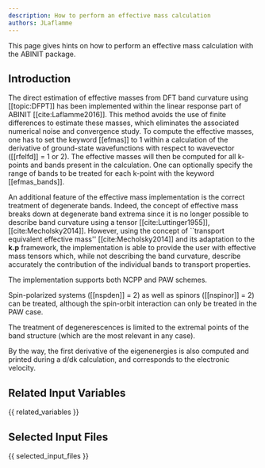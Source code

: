 ```yaml
---
description: How to perform an effective mass calculation
authors: JLaflamme
---
```

<!--- This is the source file for this topics. Can be edited. -->

This page gives hints on how to perform an effective mass calculation with the ABINIT package.

## Introduction

The direct estimation of effective masses from DFT band curvature using
[[topic:DFPT]] has been implemented within the linear response part of ABINIT
[[cite:Laflamme2016]]. This method avoids the use of finite differences to
estimate these masses, which eliminates the associated numerical noise and
convergence study. To compute the effective masses, one has to set the keyword
[[efmas]] to 1 within a calculation of the derivative of ground-state
wavefunctions with respect to wavevector ([[rfelfd]] = 1 or 2). The effective
masses will then be computed for all k-points and bands present in the
calculation. One can optionally specify the range of bands to be treated for
each k-point with the keyword [[efmas_bands]].

An additional feature of the effective mass implementation is the correct
treatment of degenerate bands. Indeed, the concept of effective mass breaks
down at degenerate band extrema since it is no longer possible to describe
band curvature using a tensor [[cite:Luttinger1955]], [[cite:Mecholsky2014]].
However, using the concept of ``transport equivalent effective mass''
[[cite:Mecholsky2014]] and its adaptation to the **k.p** framework, the
implementation is able to provide the user with effective mass tensors which,
while not describing the band curvature, describe accurately the contribution
of the individual bands to transport properties.

The implementation supports both NCPP and PAW schemes.

Spin-polarized systems ([[nspden]] = 2) as well as spinors ([[nspinor]] = 2)
can be treated, although the spin-orbit interaction can only be treated in the
PAW case.

The treatment of degenerescences is limited to the extremal points of the band
structure (which are the most relevant in any case).

By the way, the first derivative of the eigenenergies is also computed and
printed during a d/dk calculation, and corresponds to the electronic velocity.



## Related Input Variables

{{ related_variables }}

## Selected Input Files

{{ selected_input_files }}

